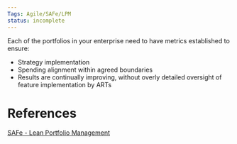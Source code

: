 ```yaml
---
Tags: Agile/SAFe/LPM
status: incomplete
---
```


Each of the portfolios in your enterprise need to have metrics established to ensure:
- Strategy implementation
- Spending alignment within agreed boundaries
- Results are continually improving, without overly detailed oversight of feature implementation by ARTs   
  




# References
[SAFe - Lean Portfolio Management](https://www.scaledagileframework.com/lean-portfolio-management/)
